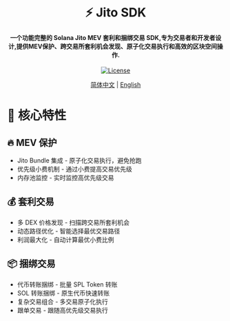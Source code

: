 <h1 align="center">
    ⚡ Jito SDK 
</h1>
<h4 align="center">
一个功能完整的 Solana Jito MEV 套利和捆绑交易 SDK,专为交易者和开发者设计,提供MEV保护、跨交易所套利机会发现、原子化交易执行和高效的区块空间操作.
</h4>
<p align="center">
  <a href="https://github.com/0xhappyboy/jito-sdk/LICENSE"><img src="https://img.shields.io/badge/License-GPL3.0-d1d1f6.svg?style=flat&labelColor=1C2C2E&color=BEC5C9&logo=googledocs&label=license&logoColor=BEC5C9" alt="License"></a>
</p>
<p align="center">
<a href="./README_zh-CN.md">简体中文</a> | <a href="./README.md">English</a>
</p>

# 🚀 核心特性

## 🔥 MEV 保护

- Jito Bundle 集成 - 原子化交易执行，避免抢跑
- 优先级小费机制 - 通过小费提高交易优先级
- 内存池监控 - 实时监控高优先级交易

## 💰 套利交易

- 多 DEX 价格发现 - 扫描跨交易所套利机会
- 动态路径优化 - 智能选择最优交易路径
- 利润最大化 - 自动计算最优小费比例

## 📦 捆绑交易

- 代币转账捆绑 - 批量 SPL Token 转账
- SOL 转账捆绑 - 原生代币快速转账
- 复杂交易组合 - 多交易原子化执行
- 跟单交易 - 跟随高优先级交易执行

